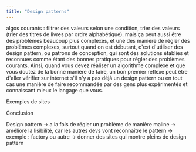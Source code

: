 ```yaml
---
title: "Design patterns"
---
```


algos courants : filtrer des valeurs selon une condition, trier des valeurs (trier des titres de livres par ordre alphabétique). mais ça peut aussi être des problèmes beaucoup plus complexes, et une des manière de régler des problèmes complexes, surtout quand on est débutant, c'est d'utiliser des design pattern, ou patrons de conception, qui sont des solutions établies et reconnues comme étant des bonnes pratiques pour régler des problèmes courants. Ainsi, quand vous devez réaliser un algorithme complexe et que vous doutez de la bonne manière de faire, un bon premier réflexe peut être d'aller vérifier sur internet s'il n'y a pas déjà un design pattern ou en tout cas une manière de faire recommandée par des gens plus expérimentés et connaissant mieux le langage que vous.

Exemples de sites

Conclusion

Design pattern
-> a la fois de régler un problème de manière maline
-> améliore la lisibilité, car les autres devs vont reconnaître le pattern
-> exemple : factory ou autre
-> donner des sites qui montre pleins de design pattern

